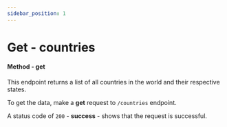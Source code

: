 ```yaml
---
sidebar_position: 1
---
```


# Get - countries

#### Method - get

This endpoint returns a list of all countries in the world and their respective states.

To get the data, make a **get** request to `/countries` endpoint.

A status code of `200` - **success** - shows that the request is successful.
